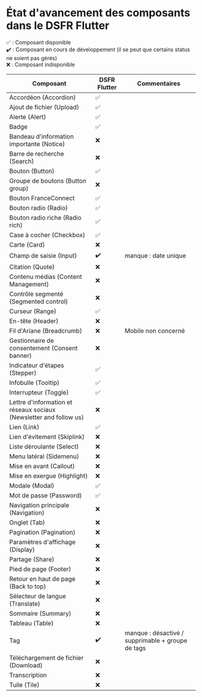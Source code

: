 # État d'avancement des composants dans le DSFR Flutter

✅ : Composant disponible  
✔️ : Composant en cours de développement (il se peut que certains status ne soient pas gérés)  
❌ : Composant indisponible  


| Composant                                                          | DSFR Flutter | Commentaires                                                       |
|--------------------------------------------------------------------|-------------|--------------------------------------------------------------------|
| Accordéon (Accordion)                                              | ✅           |                                                                    |
| Ajout de fichier (Upload)                                          | ✅           |                                                                    |
| Alerte (Alert)                                                     | ✅           |                                                                    |
| Badge                                                              | ✅           |                                                                    |
| Bandeau d'information importante (Notice)                          | ❌           |                                                                    |
| Barre de recherche (Search)                                        | ❌           |                                                                    |
| Bouton (Button)                                                    | ✅           |                                                                    |
| Groupe de boutons (Button group)                                   | ❌           |                                                                    |
| Bouton FranceConnect                                               | ✅           |                                                                    |
| Bouton radio (Radio)                                               | ✅           |                                                                    |
| Bouton radio riche (Radio rich)                                    | ✅           |                                                                    |
| Case à cocher (Checkbox)                                           | ✅          |                                                                    |
| Carte (Card)                                                       | ❌           |                                                                    |
| Champ de saisie (Input)                                            | ✔️          | manque : date unique                                                |
| Citation (Quote)                                                   | ❌           |                                                                    |
| Contenu médias (Content Management)                                | ❌           |                                                                    |
| Contrôle segmenté (Segmented control)                              | ❌           |                                                                    |
| Curseur (Range)                                                    | ✅           |                                                                    |
| En-tête (Header)                                                   | ❌           |                                                                    |
| Fil d'Ariane (Breadcrumb)                                          | ❌           | Mobile non concerné                                                                   |
| Gestionnaire de consentement (Consent banner)                      | ❌           |                                                                    |
| Indicateur d'étapes (Stepper)                                      | ✅           |                                                                    |
| Infobulle (Tooltip)                                                | ✅           |                                                                    |
| Interrupteur (Toggle)                                              | ✅️          |                                                                    |
| Lettre d'information et réseaux sociaux (Newsletter and follow us) | ❌           |                                                                    |
| Lien (Link)                                                        | ✅           |                                                                    |
| Lien d'évitement (Skiplink)                                        | ❌           |                                                                    |
| Liste déroulante (Select)                                          | ❌           |                                                                    |
| Menu latéral (Sidemenu)                                            | ❌           |                                                                    |
| Mise en avant (Callout)                                            | ❌           |                                                                    |
| Mise en exergue (Highlight)                                        | ❌           |                                                                    |
| Modale (Modal)                                                     | ✅           |                                                                    |
| Mot de passe (Password)                                            | ✅           |                                                                    |
| Navigation principale (Navigation)                                 | ❌           |                                                                    |
| Onglet (Tab)                                                       | ❌           |                                                                    |
| Pagination (Pagination)                                            | ❌           |                                                                    |
| Paramètres d'affichage (Display)                                   | ❌           |                                                                    |
| Partage (Share)                                                    | ❌           |                                                                    |
| Pied de page (Footer)                                              | ❌           |                                                                    |
| Retour en haut de page (Back to top)                               | ❌           |                                                                    |
| Sélecteur de langue (Translate)                                    | ❌           |                                                                    |
| Sommaire (Summary)                                                 | ❌           |                                                                    |
| Tableau (Table)                                                    | ❌           |                                                                    |
| Tag                                                                | ✔️          | manque : désactivé / supprimable + groupe de tags |
| Téléchargement de fichier (Download)                               | ❌           |                                                                    |
| Transcription                                                      | ❌           |                                                                    |
| Tuile (Tile)                                                       | ❌           |                                                                    |
